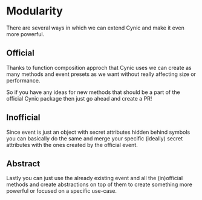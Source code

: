 # Modularity

There are several ways in which we can extend Cynic and make it even more powerful.

## Official

Thanks to function composition approch that Cynic uses we can create as many methods and event presets as we want without really affecting size or performance.

So if you have any ideas for new methods that should be a part of the official Cynic package then just go ahead and create a PR! 

## Inofficial

Since event is just an object with secret attributes hidden behind symbols you can basically do the same and merge your specific (ideally) secret attributes with the ones created by the official event. 

## Abstract

Lastly you can just use the already existing event and all the (in)official methods and create abstractions on top of them to create something more powerful or focused on a specific use-case.
